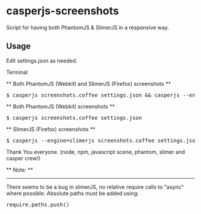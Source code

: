 casperjs-screenshots
====================

Script for having both PhantomJS &amp; SlimerJS in a responsive way.

Usage
-----

Edit settings.json as needed.

Terminal

** Both PhantomJS (Webkit) and SlimerJS (Firefox) screenshots **

<pre>
$ casperjs screenshots.coffee settings.json && casperjs --engine=slimerjs screenshots.coffee settings.json
</pre>

** Both PhantomJS (Webkit) screenshots **

<pre>
$ casperjs screenshots.coffee settings.json
</pre>

** SlimerJS (Firefox) screenshots **

<pre>
$ casperjs --engine=slimerjs screenshots.coffee settings.json
</pre>

Thank You everyone.
(node, npm, javascript scene, phantom, slimer and casper crew!)


** Note: **
_____
There seems to be a bug in slimerJS, no relative require calls to "async" where possible. Absolute paths must be added using:

<pre>
require.paths.push()
</pre>
